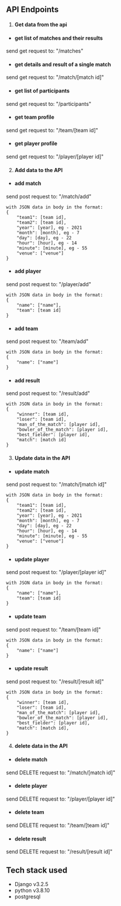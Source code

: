 ## API Endpoints
1. #### Get data from the api
- #### get list of matches and their results
send get request to: "/matches"
- #### get details and result of a single match
send get request to: "/match/[match id]"
- #### get list of participants
send get request to: "/participants"
- #### get team profile
send get request to: "/team/[team id]"
- #### get player profile
send get request to: "/player/[player id]"

2. #### Add data to the API
- #### add match
send post request to: "/match/add"
```
with JSON data in body in the format:
{
    "team1": [team id],
    "team2": [team id],
    "year": [year], eg - 2021
    "month": [month], eg - 7
    "day": [day], eg - 22
    "hour": [hour], eg - 14
    "minute": [minute], eg - 55
    "venue": ["venue"]
}
```
- #### add player
send post request to: "/player/add"
```
with JSON data in body in the format:
{
    "name": ["name"],
    "team": [team id]
}
```
- #### add team
send post request to: "/team/add"
```
with JSON data in body in the format:
{
    "name": ["name"]
}
```
- #### add result
send post request to: "/result/add"
```
with JSON data in body in the format:
{
    "winner": [team id],
    "loser": [team id],
    "man_of_the_match": [player id],
    "bowler_of_the_match": [player id],
    "best_fielder": [player id],
    "match": [match id]
}
```

3. #### Update data in the API
- #### update match
send post request to: "/match/[match id]"
```
with JSON data in body in the format:
{
    "team1": [team id],
    "team2": [team id],
    "year": [year], eg - 2021
    "month": [month], eg - 7
    "day": [day], eg - 22
    "hour": [hour], eg - 14
    "minute": [minute], eg - 55
    "venue": ["venue"]
}
```
- #### update player
send post request to: "/player/[player id]"
```
with JSON data in body in the format:
{
    "name": ["name"],
    "team": [team id]
}
```
- #### update team
send post request to: "/team/[team id]"
```
with JSON data in body in the format:
{
    "name": ["name"]
}
```
- #### update result
send post request to: "/result/[result id]"
```
with JSON data in body in the format:
{
    "winner": [team id],
    "loser": [team id],
    "man_of_the_match": [player id],
    "bowler_of_the_match": [player id],
    "best_fielder": [player id],
    "match": [match id],
}
```

4. #### delete data in the API
- #### delete match
send DELETE request to: "/match/[match id]"

- #### delete player
send DELETE request to: "/player/[player id]"

- #### delete team
send DELETE request to: "/team/[team id]"

- #### delete result
send DELETE request to: "/result/[result id]"

## Tech stack used
- Django v3.2.5
- python v3.8.10
- postgresql